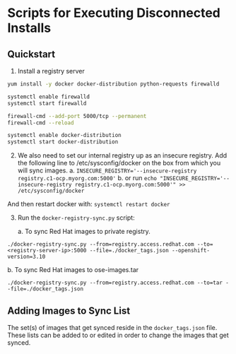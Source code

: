 # Scripts for Executing Disconnected Installs

## Quickstart

1. Install a registry server

  ```bash
  yum install -y docker docker-distribution python-requests firewalld

  systemctl enable firewalld
  systemctl start firewalld

  firewall-cmd --add-port 5000/tcp --permanent
  firewall-cmd --reload

  systemctl enable docker-distribution
  systemctl start docker-distribution
  ```
2. We also need to set our internal registry up as an insecure registry. Add the following line to /etc/sysconfig/docker on the box from which you will sync images.
  a.
```INSECURE_REGISTRY='--insecure-registry registry.c1-ocp.myorg.com:5000'```
  b. or run
  ```echo "INSECURE_REGISTRY='--insecure-registry registry.c1-ocp.myorg.com:5000'" >> /etc/sysconfig/docker```


And then restart docker with:
```systemctl restart docker```

3. Run the `docker-registry-sync.py` script:
   
   a. To sync Red Hat images to private registry.

  ```
  ./docker-registry-sync.py --from=registry.access.redhat.com --to=<registry-server-ip>:5000 --file=./docker_tags.json --openshift-version=3.10
  ```

   b. To sync Red Hat images to ose-images.tar

  ```
  ./docker-registry-sync.py --from=registry.access.redhat.com --to=tar --file=./docker_tags.json
  ```

## Adding Images to Sync List

The set(s) of images that get synced reside in the `docker_tags.json` file. These lists can be added to or edited in order to change the images that get synced.

